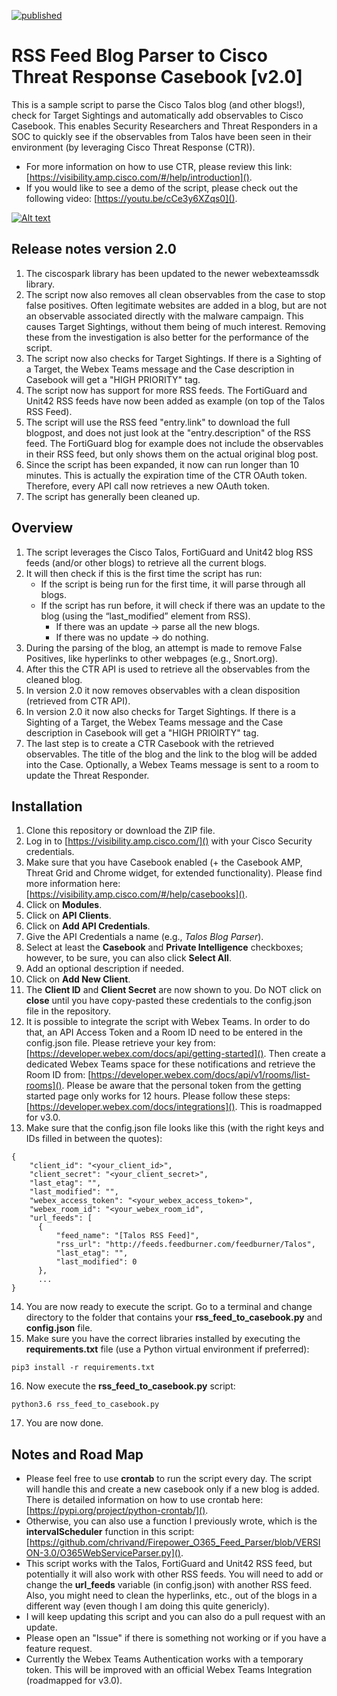 [![published](https://static.production.devnetcloud.com/codeexchange/assets/images/devnet-published.svg)](https://developer.cisco.com/codeexchange/github/repo/chrivand/talos_blog_to_casebook)

# RSS Feed Blog Parser to Cisco Threat Response Casebook [v2.0]

This is a sample script to parse the Cisco Talos blog (and other blogs!), check for Target Sightings and automatically add observables to Cisco Casebook. This enables Security Researchers and Threat Responders in a SOC to quickly see if the observables from Talos have been seen in their environment (by leveraging Cisco Threat Response (CTR)). 

* For more information on how to use CTR, please review this link: [https://visibility.amp.cisco.com/#/help/introduction]().
* If you would like to see a demo of the script, please check out the following video: [https://youtu.be/cCe3y6XZqs0]().

[![Alt text](https://img.youtube.com/vi/cCe3y6XZqs0/0.jpg)](https://www.youtube.com/watch?v=cCe3y6XZqs0)


## Release notes version 2.0
1. The ciscospark library has been updated to the newer webexteamssdk library.
2. The script now also removes all clean observables from the case to stop false positives. Often legitimate websites are added in a blog, but are not an observable associated directly with the malware campaign. This causes Target Sightings, without them being of much interest. Removing these from the investigation is also better for the performance of the script. 
3. The script now also checks for Target Sightings. If there is a Sighting of a Target, the Webex Teams message and the Case description in Casebook will get a "HIGH PRIORITY" tag.
4. The script now has support for more RSS feeds. The FortiGuard and Unit42 RSS feeds have now been added as example (on top of the Talos RSS Feed).
5. The script will use the RSS feed "entry.link" to download the full blogpost, and does not just look at the "entry.description" of the RSS feed. The FortiGuard blog for example does not include the observables in their RSS feed, but only shows them on the actual original blog post.
6. Since the script has been expanded, it now can run longer than 10 minutes. This is actually the expiration time of the CTR OAuth token. Therefore, every API call now retrieves a new OAuth token.
7. The script has generally been cleaned up.

## Overview
1. The script leverages the Cisco Talos, FortiGuard and Unit42 blog RSS feeds (and/or other blogs) to retrieve all the current blogs.
2. It will then check if this is the first time the script has run:
   * If the script is being run for the first time, it will parse through all blogs.
   * If the script has run before, it will check if there was an update to the blog (using the “last_modified” element from RSS).
     * If there was an update -> parse all the new blogs.
     * If there was no update -> do nothing.
3.	During the parsing of the blog, an attempt is made to remove False Positives, like hyperlinks to other webpages (e.g., Snort.org). 
4. After this the CTR API is used to retrieve all the observables from the cleaned blog.
5. In version 2.0 it now removes observables with a clean disposition (retrieved from CTR API).
6. In version 2.0 it now also checks for Target Sightings. If there is a Sighting of a Target, the Webex Teams message and the Case description in Casebook will get a "HIGH PRIOIRTY" tag.
5. The last step is to create a CTR Casebook with the retrieved observables. The title of the blog and the link to the blog will be added into the Case. Optionally, a Webex Teams message is sent to a room to update the Threat Responder.


## Installation
1. Clone this repository or download the ZIP file.
2. Log in to [https://visibility.amp.cisco.com/]() with your Cisco Security credentials.
3. Make sure that you have Casebook enabled (+ the Casebook AMP, Threat Grid and Chrome widget, for extended functionality). Please find more information here: [https://visibility.amp.cisco.com/#/help/casebooks]().
4. Click on **Modules**.
5. Click on **API Clients**.
6. Click on **Add API Credentials**.
7. Give the API Credentials a name (e.g., *Talos Blog Parser*).
8. Select at least the **Casebook** and **Private Intelligence** checkboxes; however, to be sure, you can also click **Select All**.
9. Add an optional description if needed.
10. Click on **Add New Client**.
11. The **Client ID** and **Client Secret** are now shown to you. Do NOT click on **close** until you have copy-pasted these credentials to the config.json file in the repository.
12. It is possible to integrate the script with Webex Teams. In order to do that, an API Access Token and a Room ID need to be entered in the config.json file. Please retrieve your key from: [https://developer.webex.com/docs/api/getting-started](). Then create a dedicated Webex Teams space for these notifications and retrieve the Room ID from: [https://developer.webex.com/docs/api/v1/rooms/list-rooms](). Please be aware that the personal token from the getting started page only works for 12 hours. Please follow these steps: [https://developer.webex.com/docs/integrations](). This is roadmapped for v3.0.
13. Make sure that the config.json file looks like this (with the right keys and IDs filled in between the quotes):

  ```
  {
      "client_id": "<your_client_id>",
      "client_secret": "<your_client_secret>",
      "last_etag": "",
      "last_modified": "",
      "webex_access_token": "<your_webex_access_token>",
      "webex_room_id": "<your_webex_room_id",
      "url_feeds": [
        {
            "feed_name": "[Talos RSS Feed]",
            "rss_url": "http://feeds.feedburner.com/feedburner/Talos",
            "last_etag": "",
            "last_modified": 0
        },
        ... 
  }
  ```
  
14.  You are now ready to execute the script. Go to a terminal and change directory to the folder that contains your **rss_feed_to_casebook.py** and **config.json** file. 
15. Make sure you have the correct libraries installed by executing the **requirements.txt** file (use a Python virtual environment if preferred): 

  ```
  pip3 install -r requirements.txt
  ```
  
16. Now execute the **rss_feed_to_casebook.py** script:

  ```
  python3.6 rss_feed_to_casebook.py
  ```

17. You are now done. 

## Notes and Road Map
* Please feel free to use **crontab** to run the script every day. The script will handle this and create a new casebook only if a new blog is added. There is detailed information on how to use crontab here: [https://pypi.org/project/python-crontab/](). 
* Otherwise, you can also use a function I previously wrote, which is the **intervalScheduler** function in this script: [https://github.com/chrivand/Firepower_O365_Feed_Parser/blob/VERSION-3.0/O365WebServiceParser.py](). 
* This script works with the Talos, FortiGuard and Unit42 RSS feed, but potentially it will also work with other RSS feeds. You will need to add or change the **url_feeds** variable (in config.json) with another RSS feed. Also, you might need to clean the hyperlinks, etc., out of the blogs in a different way (even though I am doing this quite genericly).
* I will keep updating this script and you can also do a pull request with an update.
* Please open an "Issue" if there is something not working or if you have a feature request.
* Currently the Webex Teams Authentication works with a temporary token. This will be improved with an official Webex Teams Integration (roadmapped for v3.0).

